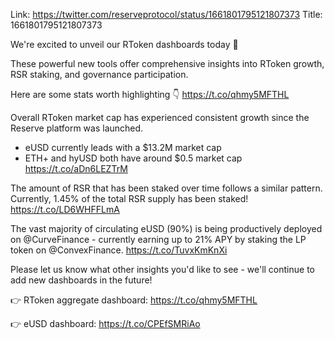 Link:  https://twitter.com/reserveprotocol/status/1661801795121807373
Title: 1661801795121807373

We're excited to unveil our RToken dashboards today 🎉

These powerful new tools offer comprehensive insights into RToken growth, RSR staking, and governance participation.

Here are some stats worth highlighting 👇
https://t.co/qhmy5MFTHL

Overall RToken market cap has experienced consistent growth since the Reserve platform was launched.

- eUSD currently leads with a $13.2M market cap 
- ETH+ and hyUSD both have around $0.5 market cap https://t.co/aDn6LEZTrM

The amount of RSR that has been staked over time follows a similar pattern. Currently, 1.45% of the total RSR supply has been staked! https://t.co/LD6WHFFLmA

The vast majority of circulating eUSD (90%) is being productively deployed on @CurveFinance - currently earning up to 21% APY by staking the LP token on @ConvexFinance. https://t.co/TuvxKmKnXi

Please let us know what other insights you'd like to see - we'll continue to add new dashboards in the future!

👉 RToken aggregate dashboard: https://t.co/qhmy5MFTHL

👉 eUSD dashboard: https://t.co/CPEfSMRiAo